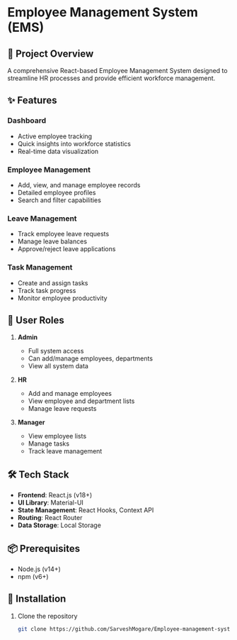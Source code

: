 # Employee Management System (EMS)

## 🚀 Project Overview

A comprehensive React-based Employee Management System designed to streamline HR processes and provide efficient workforce management.

## ✨ Features

### Dashboard
- Active employee tracking
- Quick insights into workforce statistics
- Real-time data visualization

### Employee Management
- Add, view, and manage employee records
- Detailed employee profiles
- Search and filter capabilities

### Leave Management
- Track employee leave requests
- Manage leave balances
- Approve/reject leave applications

### Task Management
- Create and assign tasks
- Track task progress
- Monitor employee productivity

## 🔐 User Roles

1. **Admin**
   - Full system access
   - Can add/manage employees, departments
   - View all system data

2. **HR**
   - Add and manage employees
   - View employee and department lists
   - Manage leave requests

3. **Manager**
   - View employee lists
   - Manage tasks
   - Track leave management

## 🛠 Tech Stack

- **Frontend**: React.js (v18+)
- **UI Library**: Material-UI
- **State Management**: React Hooks, Context API
- **Routing**: React Router
- **Data Storage**: Local Storage

## 📦 Prerequisites

- Node.js (v14+)
- npm (v6+)

## 🔧 Installation

1. Clone the repository
   ```bash
   git clone https://github.com/SarveshMogare/Employee-management-system-2.git